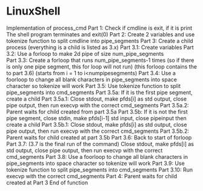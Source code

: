 # LinuxShell



Implementation of process_cmd
Part 1: Check if cmdline is exit, if it is print The shell program terminates and exit(0)
Part 2: Create 2 variables and use tokenize function to split cmdline into pipe_segments
Part 3: Create a child process (everything is a child is listed as 3.x)
    Part 3.1: Create variables
    Part 3.2: Use a forloop to make 2d pipe of size num_pipe_segments         
    Part 3.3: Create a forloop that runs num_pipe_segments-1 times (so if there is only one pipe segment, this for loop will not run)
              (this forloop contains the to part 3.6) (starts from i = 1 to i<numpipesegments)
    Part 3.4: Use a foorloop to change all blank characters in pipe_segments into space character so tokenize will work
    Part 3.5: Use tokenize function to split pipe_segments into cmd_segments
        Part 3.5a: If it is the first pipe segment, create a child
            Part 3.5a.1: Close stdout, make pfds[i] as std output, close pipe output, then run execvp with the correct cmd_segments
            Part 3.5a.2: Parent waits for child created from part 3.5a
        Part 3.5b:  If it is not the first pipe segment, close stdin, make pfds[i-1] std input, close pipeinput then create a child
                Part 3.5b.1: Close stdout, make pfds[i] as std output, close pipe output, then run execvp with the correct cmd_segments
                Part 3.5b.2: Parent waits for child created at part 3.5b
    Part 3.6: Back to start of forloop
    Part 3.7: (3.7 is the final run of the command) Close stdout, make pfds[i] as std output, close pipe output, then run execvp with the correct cmd_segments
    Part 3.8: Use a foorloop to change all blank characters in pipe_segments into space character so tokenize will work
    Part 3.9: Use tokenize function to split pipe_segments into cmd_segments
    Part 3.10: Run execvp with the correct cmd_segments
Part 4: Parent waits for child created at Part 3 
End of function
